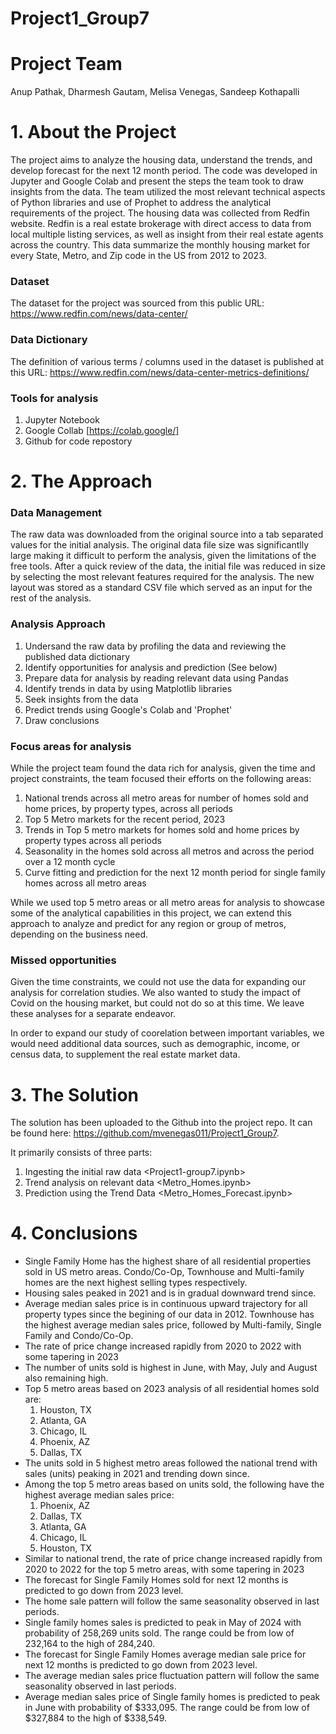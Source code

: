 # Project1_Group7

# Project Team
Anup Pathak, Dharmesh Gautam, Melisa Venegas, Sandeep Kothapalli

# 1. About the Project
The project aims to analyze the housing data, understand the trends, and develop forecast for the next 12 month period. The code was developed in Jupyter and Google Colab and present the steps the team took to draw insights from the data. The team utilized the most relevant technical aspects of Python libraries and use of Prophet to address the analytical requirements of the project.
The housing data was collected from Redfin website. Redfin is a real estate brokerage with direct access to data from local multiple listing services, as well as insight from their real estate agents across the country. This data summarize the monthly housing market for every State, Metro, and Zip code in the US from 2012 to 2023. 

### Dataset
The dataset for the project was sourced from this public URL: https://www.redfin.com/news/data-center/ 

### Data Dictionary
The definition of various terms / columns used in the dataset is published at this URL: https://www.redfin.com/news/data-center-metrics-definitions/

### Tools for analysis
1. Jupyter Notebook
2. Google Collab [https://colab.google/]
3. Github for code repostory 

# 2. The Approach

### Data Management
The raw data was downloaded from the original source into a tab separated values for the initial analysis. The original data file size was significantlly large making it difficult to perform the analysis, given the limitations of the free tools. After a quick review of the data, the initial file was reduced in size by selecting the most relevant features required for the analysis. The new layout was stored as a standard CSV file which served as an input for the rest of the analysis.

### Analysis Approach
1. Undersand the raw data by profiling the data and reviewing the published data dictionary
2. Identify opportunities for analysis and prediction (See below)
3. Prepare data for analysis by reading relevant data using Pandas
4. Identify trends in data by using Matplotlib libraries 
5. Seek insights from the data
6. Predict trends using Google's Colab and 'Prophet'
7. Draw conclusions

### Focus areas for analysis
While the project team found the data rich for analysis, given the time and project constraints, the team focused their efforts on the following areas: 
1. National trends across all metro areas for number of homes sold and home prices, by property types, across all periods
2. Top 5 Metro markets for the recent period, 2023
3. Trends in Top 5 metro markets for homes sold and home prices by property types across all periods
4. Seasonality in the homes sold across all metros and across the period over a 12 month cycle
5. Curve fitting and prediction for the next 12 month period for single family homes across all metro areas

While we used top 5 metro areas or all metro areas for analysis to showcase some of the analytical capabilities in this project, we can extend this approach to analyze and predict for any region or group of metros, depending on the business need.

### Missed opportunities
Given the time constraints, we could not use the data for expanding our analysis for correlation studies. We also wanted to study the impact of Covid on the housing market, but could not do so at this time. We leave these analyses for a separate endeavor.

In order to expand our study of coorelation between important variables, we would need additional data sources, such as demographic, income, or census data, to supplement the real estate market data.

# 3. The Solution
The solution has been uploaded to the Github into the project repo. It can be found here: https://github.com/mvenegas011/Project1_Group7.

It primarily consists of three parts:
1. Ingesting the initial raw data <Project1-group7.ipynb>
2. Trend analysis on relevant data <Metro_Homes.ipynb>
3. Prediction using the Trend Data <Metro_Homes_Forecast.ipynb>
   
# 4. Conclusions
- Single Family Home has the highest share of all residential properties sold in US metro areas. Condo/Co-Op, Townhouse and Multi-family homes are the next highest selling types respectively.
- Housing sales peaked in 2021 and is in gradual downward trend since.
- Average median sales price is in continuous upward trajectory for all property types since the begining of our data in 2012. Townhouse has the highest average median sales price, followed by Multi-family, Single Family and Condo/Co-Op.
- The rate of price change increased rapidly from 2020 to 2022 with some tapering in 2023
- The number of units sold is highest in June, with May, July and August also remaining high.
- Top 5 metro areas based on 2023 analysis of all residential homes sold are:
     1. Houston, TX
     2. Atlanta, GA
     3. Chicago, IL
     4. Phoenix, AZ
     5. Dallas, TX
- The units sold in 5 highest metro areas followed the national trend with sales (units) peaking in 2021 and trending down since.
- Among the top 5 metro areas based on units sold, the following have the highest average median sales price:
     1. Phoenix, AZ
     2. Dallas, TX
     3. Atlanta, GA
     4. Chicago, IL
     5. Houston, TX
- Similar to national trend, the rate of price change increased rapidly from 2020 to 2022 for the top 5 metro areas, with some tapering in 2023
- The forecast for Single Family Homes sold for next 12 months is predicted to go down from 2023 level.
- The home sale pattern will follow the same seasonality observed in last periods.
- Single family homes sales is predicted to peak in May of 2024 with probability of 258,269 units sold. The range could be from low of 232,164 to the high of 284,240.
- The forecast for Single Family Homes average median sale price for next 12 months is predicted to go down from 2023 level.
- The average median sales price fluctuation pattern will follow the same seasonality observed in last periods.
- Average median sales price of Single family homes is predicted to peak in June with probability of $333,095. The range could be from low of $327,884 to the high of $338,549.
